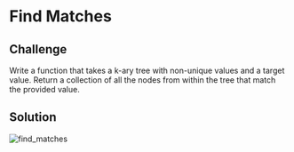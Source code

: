 # Find Matches

## Challenge

Write a function that takes a k-ary tree with non-unique values and a target value. Return a collection of all the nodes from within the tree that match the provided value.

## Solution

![find_matches](/assets:/find_matches.jpg)